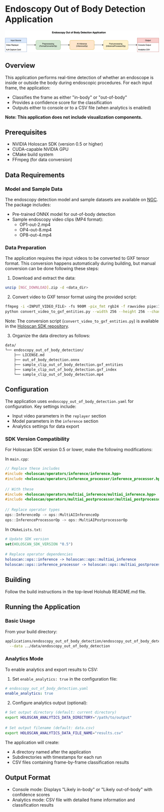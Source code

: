 # Endoscopy Out of Body Detection Application

![Endoscopy Out of Body Detection Workflow](./endoscopy_out_of_body_detection.png)

## Overview

This application performs real-time detection of whether an endoscope is inside or outside the body during endoscopic procedures. For each input frame, the application:

- Classifies the frame as either "in-body" or "out-of-body"
- Provides a confidence score for the classification
- Outputs either to console or to a CSV file (when analytics is enabled)

__Note: This application does not include visualization components.__

## Prerequisites

- NVIDIA Holoscan SDK (version 0.5 or higher)
- CUDA-capable NVIDIA GPU
- CMake build system
- FFmpeg (for data conversion)

## Data Requirements

### Model and Sample Data

The endoscopy detection model and sample datasets are available on [NGC](https://catalog.ngc.nvidia.com/orgs/nvidia/teams/clara-holoscan/resources/endoscopy_out_of_body_detection). The package includes:

- Pre-trained ONNX model for out-of-body detection
- Sample endoscopy video clips (MP4 format):
  - OP1-out-2.mp4
  - OP4-out-8.mp4
  - OP8-out-4.mp4

### Data Preparation

The application requires the input videos to be converted to GXF tensor format. This conversion happens automatically during building, but manual conversion can be done following these steps:

1. Download and extract the data:

```bash
unzip [NGC_DOWNLOAD].zip -d <data_dir>
```

2. Convert video to GXF tensor format using the provided script:

```bash
ffmpeg -i <INPUT_VIDEO_FILE> -fs 900M -pix_fmt rgb24 -f rawvideo pipe:1 | \
python convert_video_to_gxf_entities.py --width 256 --height 256 --channels 3 --framerate 30
```

Note: The conversion script (`convert_video_to_gxf_entities.py`) is available in the [Holoscan SDK repository](https://github.com/nvidia-holoscan/holoscan-sdk/tree/main/scripts).

3. Organize the data directory as follows:

```
data/
└── endoscopy_out_of_body_detection/
    ├── LICENSE.md
    ├── out_of_body_detection.onnx
    ├── sample_clip_out_of_body_detection.gxf_entities
    ├── sample_clip_out_of_body_detection.gxf_index
    └── sample_clip_out_of_body_detection.mp4
```

## Configuration

The application uses `endoscopy_out_of_body_detection.yaml` for configuration. Key settings include:

- Input video parameters in the `replayer` section
- Model parameters in the `inference` section
- Analytics settings for data export

### SDK Version Compatibility

For Holoscan SDK version 0.5 or lower, make the following modifications:

In `main.cpp`:

```cpp
// Replace these includes
#include <holoscan/operators/inference/inference.hpp>
#include <holoscan/operators/inference_processor/inference_processor.hpp>

// With these
#include <holoscan/operators/multiai_inference/multiai_inference.hpp>
#include <holoscan/operators/multiai_postprocessor/multiai_postprocessor.hpp>

// Replace operator types
ops::InferenceOp -> ops::MultiAIInferenceOp
ops::InferenceProcessorOp -> ops::MultiAIPostprocessorOp
```

In `CMakeLists.txt`:

```cmake
# Update SDK version
set(HOLOSCAN_SDK_VERSION "0.5")

# Replace operator dependencies
holoscan::ops::inference -> holoscan::ops::multiai_inference
holoscan::ops::inference_processor -> holoscan::ops::multiai_postprocessor
```

## Building

Follow the build instructions in the top-level Holohub README.md file.

## Running the Application

### Basic Usage

From your build directory:

```bash
applications/endoscopy_out_of_body_detection/endoscopy_out_of_body_detection \
  --data ../data/endoscopy_out_of_body_detection
```

### Analytics Mode

To enable analytics and export results to CSV:

1. Set `enable_analytics: true` in the configuration file:

```yaml
# endoscopy_out_of_body_detection.yaml
enable_analytics: true
```

2. Configure analytics output (optional):

```bash
# Set output directory (default: current directory)
export HOLOSCAN_ANALYTICS_DATA_DIRECTORY="/path/to/output"

# Set output filename (default: data.csv)
export HOLOSCAN_ANALYTICS_DATA_FILE_NAME="results.csv"
```

The application will create:

- A directory named after the application
- Subdirectories with timestamps for each run
- CSV files containing frame-by-frame classification results

## Output Format

- Console mode: Displays "Likely in-body" or "Likely out-of-body" with confidence scores
- Analytics mode: CSV file with detailed frame information and classification results
